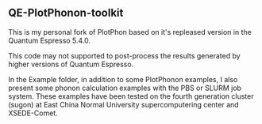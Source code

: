## QE-PlotPhonon-toolkit

This is my personal fork of PlotPhon based on it's repleased version in the Quantum Espresso 5.4.0.

This code may not supported to post-process the results generated by higher versions of Quantum Espresso.

In the Example folder, in addition to some PlotPhonon examples, I also present some phonon calculation examples with the PBS or SLURM job system.  These examples have been tested on the fourth generation cluster (sugon) at East China Normal University supercomputering center and XSEDE-Comet. 


